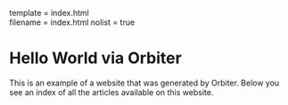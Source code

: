 template = index.html  
filename = index.html
nolist = true


# Hello World via Orbiter

This is an example of a website that was generated by Orbiter. Below you see an index of all the articles available on this website.